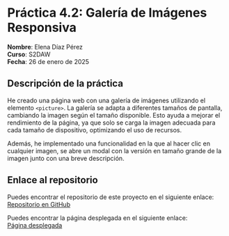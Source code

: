 # Práctica 4.2: Galería de Imágenes Responsiva

**Nombre**: Elena Díaz Pérez  
**Curso**: S2DAW  
**Fecha**: 26 de enero de 2025

## Descripción de la práctica

He creado una página web con una galería de imágenes utilizando el elemento `<picture>`. La galería se adapta a diferentes tamaños de pantalla, cambiando la imagen según el tamaño disponible. Esto ayuda a mejorar el rendimiento de la página, ya que solo se carga la imagen adecuada para cada tamaño de dispositivo, optimizando el uso de recursos.

Además, he implementado una funcionalidad en la que al hacer clic en cualquier imagen, se abre un modal con la versión en tamaño grande de la imagen junto con una breve descripción.

## Enlace al repositorio

Puedes encontrar el repositorio de este proyecto en el siguiente enlace:  
[Repositorio en GitHub](https://github.com/elenadiazp/galeriaelena)


Puedes encontrar la página desplegada en el siguiente enlace:  
[Página desplegada](https://elenadiazp.github.io/galeriaelena/)


